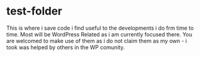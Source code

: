 # test-folder
This is where i save code i find useful to the developments i do frm time to time. 
Most will be WordPress Related as i am currently focused there. 
You are welcomed to make use of them as i do not claim them as my own - i took was helped by others in the WP comunity.
